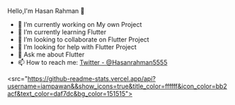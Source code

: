 Hello,I'm Hasan Rahman 👋

- 🔭 I’m currently working on My own Project
- 🌱 I’m currently learning Flutter
- 👯 I’m looking to collaborate on Flutter Project
- 🤔 I’m looking for help with Flutter Project
- 💬 Ask me about Flutter
- 📫 How to reach me: [Twitter - @Hasanrahman5555](https://twitter.com/Hasanrahman5555)

<src="https://github-readme-stats.vercel.app/api?username=iampawan&&show_icons=true&title_color=ffffff&icon_color=bb2acf&text_color=daf7dc&bg_color=151515">
